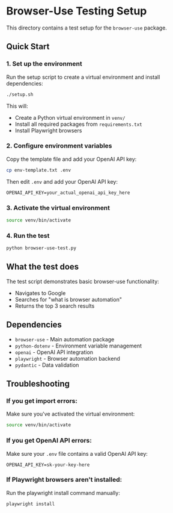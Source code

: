 # Browser-Use Testing Setup

This directory contains a test setup for the `browser-use` package.

## Quick Start

### 1. Set up the environment

Run the setup script to create a virtual environment and install dependencies:

```bash
./setup.sh
```

This will:
- Create a Python virtual environment in `venv/`
- Install all required packages from `requirements.txt`
- Install Playwright browsers

### 2. Configure environment variables

Copy the template file and add your OpenAI API key:

```bash
cp env-template.txt .env
```

Then edit `.env` and add your OpenAI API key:
```
OPENAI_API_KEY=your_actual_openai_api_key_here
```

### 3. Activate the virtual environment

```bash
source venv/bin/activate
```

### 4. Run the test

```bash
python browser-use-test.py
```

## What the test does

The test script demonstrates basic browser-use functionality:
- Navigates to Google
- Searches for "what is browser automation"
- Returns the top 3 search results

## Dependencies

- `browser-use` - Main automation package
- `python-dotenv` - Environment variable management
- `openai` - OpenAI API integration
- `playwright` - Browser automation backend
- `pydantic` - Data validation

## Troubleshooting

### If you get import errors:
Make sure you've activated the virtual environment:
```bash
source venv/bin/activate
```

### If you get OpenAI API errors:
Make sure your `.env` file contains a valid OpenAI API key:
```
OPENAI_API_KEY=sk-your-key-here
```

### If Playwright browsers aren't installed:
Run the playwright install command manually:
```bash
playwright install
``` 
